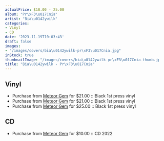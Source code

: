 ```yaml
---
actualPrice: $10.00 - 25.00
album: "Pr\xF3\u017Cnia"
artist: "Bia\u0142ywilk"
categories:
- Vinyl
- CD
date: '2023-11-19T10:03:43'
draft: false
images:
- "/images/covers/bia\u0142ywilk-pr\xF3\u017Cnia.jpg"
inStock: true
thumbnailImage: "/images/covers/bia\u0142ywilk-pr\xF3\u017Cnia-thumb.jpg"
title: "Bia\u0142ywilk - Pr\xF3\u017Cnia"
---
```


## Vinyl
* Purchase from [Meteor Gem](https://meteor-gem.com/products/bialywilk-proznia-lp) for $21.00 :: Black 1st press vinyl
* Purchase from [Meteor Gem](https://meteor-gem.com/products/bialywilk-proznia-lp-1) for $21.00 :: Black 1st press vinyl
* Purchase from [Meteor Gem](https://meteor-gem.com/products/bialywilk-proznia-lp) for $25.00 :: Black 1st press vinyl
## CD
* Purchase from [Meteor Gem](https://meteor-gem.com/products/bialywilk-proznia-cd) for $10.00 :: CD 2022

